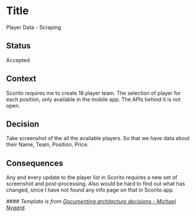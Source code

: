 # Title
Player Data - Scraping

## Status
Accepted

## Context

Scorito requires me to create 18 player team. The selection of player for each position, only available in the mobile app.
The APIs behind it is not open.

## Decision

Take screenshot of the all the available players. So that we have data about their Name, Team, Position, Price.

## Consequences

Any and every update to the player list in Scorito requires a new set of screenshot and post-processing.
Also would be hard to find out what has changed, since I have not found any info page on that in Scorito app.


*#### Template is from [Documenting architecture decisions - Michael Nygard](http://thinkrelevance.com/blog/2011/11/15/documenting-architecture-decisions).* 